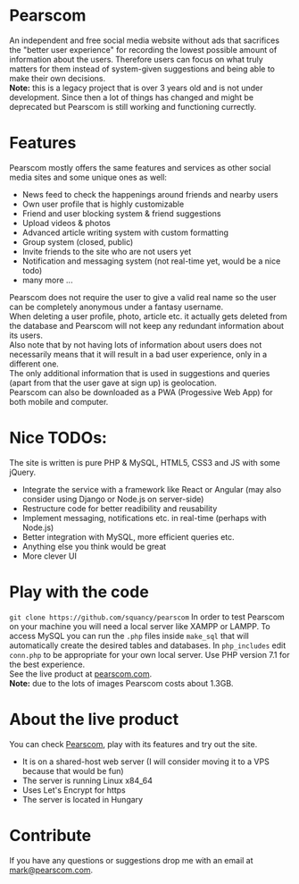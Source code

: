 # Pearscom
An independent and free social media website without ads that sacrifices the "better user experience" for recording the lowest possible amount of information about the users. Therefore users can focus on what truly matters for them instead of system-given suggestions and being able to make their own decisions.<br>
<b>Note:</b> this is a legacy project that is over 3 years old and is not under development. Since then a lot of things has changed and might be deprecated but Pearscom is still working and functioning currectly.

# Features
Pearscom mostly offers the same features and services as other social media sites and some unique ones as well:
  - News feed to check the happenings around friends and nearby users
  - Own user profile that is highly customizable
  - Friend and user blocking system & friend suggestions
  - Upload videos & photos
  - Advanced article writing system with custom formatting
  - Group system (closed, public)
  - Invite friends to the site who are not users yet
  - Notification and messaging system (not real-time yet, would be a nice todo)
  - many more ...

Pearscom does not require the user to give a valid real name so the user can be completely anonymous under a fantasy username.<br>
When deleting a user profile, photo, article etc. it actually gets deleted from the database and Pearscom will not keep any redundant information about its users.<br>
Also note that by not having lots of information about users does not necessarily means that it will result in a bad user experience, only in a different one.<br>
The only additional information that is used in suggestions and queries (apart from that the user gave at sign up) is geolocation.<br>
Pearscom can also be downloaded as a PWA (Progessive Web App) for both mobile and computer.

# Nice TODOs:
The site is written is pure PHP & MySQL, HTML5, CSS3 and JS with some jQuery.
  - Integrate the service with a framework like React or Angular (may also consider using Django or Node.js on server-side)
  - Restructure code for better readibility and reusability
  - Implement messaging, notifications etc. in real-time (perhaps with Node.js)
  - Better integration with MySQL, more efficient queries etc.
  - Anything else you think would be great
  - More clever UI
 
# Play with the code
`git clone https://github.com/squancy/pearscom`
In order to test Pearscom on your machine you will need a local server like XAMPP or LAMPP. To access MySQL you can run the `.php` files inside `make_sql` that will automatically create the desired tables and databases. In `php_includes` edit `conn.php` to be appropriate for your own local server. Use PHP version 7.1 for the best experience.<br>
See the live product at <a href="https://www.pearscom.com/">pearscom.com</a>.<br>
<b>Note:</b> due to the lots of images Pearscom costs about 1.3GB.

# About the live product
You can check <a href="https://www.pearscom.com/">Pearscom</a>, play with its features and try out the site.<br>
  - It is on a shared-host web server (I will consider moving it to a VPS because that would be fun)
  - The server is running Linux x84_64
  - Uses Let's Encrypt for https
  - The server is located in Hungary

# Contribute
If you have any questions or suggestions drop me with an email at <a href="mailto:mark@pearscom.com">mark@pearscom.com</a>.

